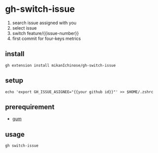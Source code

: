 # gh-switch-issue

1. search issue assigned with you
1. select issue
1. switch feature/{{issue-number}}
1. first commit for four-keys metrics

## install

```shell
gh extension install mikanIchinose/gh-switch-issue
```

## setup

```shell
echo 'export GH_ISSUE_ASIGNEE="{{your github id}}"' >> $HOME/.zshrc
```

## prerequirement

- [gum](https://github.com/charmbracelet/gum)

## usage

```sh
gh switch-issue
```
